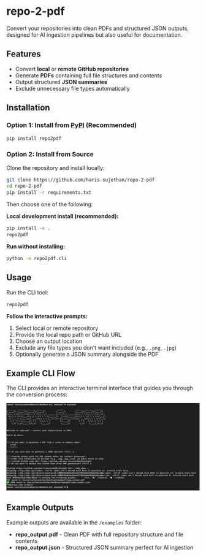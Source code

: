 # repo-2-pdf

Convert your repositories into clean PDFs and structured JSON outputs, designed for AI ingestion pipelines but also useful for documentation.

## Features

- Convert **local** or **remote GitHub repositories**
- Generate **PDFs** containing full file structures and contents
- Output structured **JSON summaries**
- Exclude unnecessary file types automatically

## Installation

### Option 1: Install from [PyPI](https://pypi.org/project/repo2pdf/) (Recommended)

```bash
pip install repo2pdf
```

### Option 2: Install from Source

Clone the repository and install locally:

```bash
git clone https://github.com/haris-sujethan/repo-2-pdf
cd repo-2-pdf
pip install -r requirements.txt
```

Then choose one of the following:

**Local development install (recommended):**

```bash
pip install -e .
repo2pdf
```

**Run without installing:**

```bash
python -m repo2pdf.cli
```

## Usage

Run the CLI tool:

```bash
repo2pdf
```

**Follow the interactive prompts:**

1. Select local or remote repository
2. Provide the local repo path or GitHub URL
3. Choose an output location
4. Exclude any file types you don't want included (e.g., `.png`, `.jpg`)
5. Optionally generate a JSON summary alongside the PDF

## Example CLI Flow

The CLI provides an interactive terminal interface that guides you through the conversion process:

<img src="https://raw.githubusercontent.com/haris-sujethan/repo-2-pdf/main/repo2pdf/docs/images/example-CLI.png" alt="Example CLI Interface" width="850"/>

## Example Outputs

Example outputs are available in the `/examples` folder:

- **repo_output.pdf** - Clean PDF with full repository structure and file contents
- **repo_output.json** - Structured JSON summary perfect for AI ingestion
